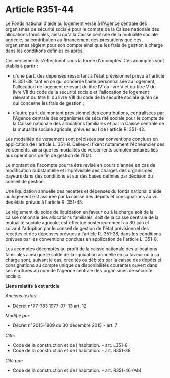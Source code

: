 # Article R351-44

Le Fonds national d'aide au logement verse à l'Agence centrale des organismes de sécurité sociale pour le compte de la Caisse
nationale des allocations familiales, ainsi qu'à la Caisse centrale de la mutualité sociale agricole, sa contribution au
financement des prestations que ces organismes règlent pour son compte ainsi que les frais de gestion à charge dans les
conditions définies ci-après. 

Ces versements s'effectuent sous la forme d'acomptes. Ces acomptes sont établis à partir :

- d'une part, des dépenses ressortant à l'état prévisionnel prévu à l'article R. 351-38 tant en ce qui concerne l'aide
personnalisée au logement, l'allocation de logement relevant du titre IV du livre V et du titre V du livre VII du code de la
sécurité sociale  et l'allocation de logement relevant du titre III du livre VIII du code de la sécurité sociale qu'en ce qui
concerne les frais de gestion ;

- d'autre part, du montant prévisionnel des contributions, centralisées par l'Agence centrale des organismes de sécurité
sociale pour le compte de la Caisse nationale des allocations familiales et par la Caisse centrale de la mutualité sociale
agricole, prévues au I de l'article R. 351-42. 

Les modalités de versement sont précisées par conventions conclues en application de l'article L. 351-8. Celles-ci fixent
notamment l'échéancier des versements, ainsi que les modalités de versements complémentaires liés aux opérations de fin de
gestion de l'Etat. 

Le montant de l'acompte pourra être revisé en cours d'année en cas de modification substantielle  et imprévisible des charges
des organismes payeurs dans des conditions et sur des bases définies par décision du conseil de gestion.

Une liquidation annuelle des recettes et dépenses du fonds national d'aide au logement est assurée par la caisse des dépôts
et consignations au vu des états prévus à l'article R. 351-45. 

Le règlement du solde de liquidation en faveur ou à la charge soit de la caisse nationale des allocations familiales, soit de
la caisse centrale de la mutualité sociale agricole, est effectué postérieurement au 30 juin et suivant l'adoption par le
conseil de gestion de l'état prévisionnel des recettes et des dépenses prévues à l'article R. 351-38, dans les conditions
prévues par les conventions conclues en application de l'article L. 351-8. 

Les acomptes décomptés au profit de la caisse nationale des allocations familiales ainsi que le solde de la liquidation
annuelle en sa faveur ou à sa charge sont, suivant le cas, crédités ou débités par la caisse des dépôts et consignations au
compte unique de disponibilités courantes ouvert dans ses écritures au nom de l'agence centrale des organismes de sécurité
sociale.

**Liens relatifs à cet article**

_Anciens textes_:

  - Décret n°77-783 1977-07-13 art. 12

_Modifié par_:

  - Décret n°2015-1909 du 30 décembre 2015 - art. 7

_Cite_:

  - Code de la construction et de l'habitation. - art. L351-8
  - Code de la construction et de l'habitation. - art. R351-38

_Cité par_:

  - Code de la construction et de l'habitation. - art. R351-46 (Ab)
